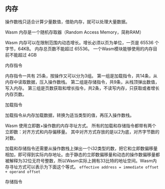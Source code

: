 ## 内存

操作数栈只适合计算少量数值，借助内存，就可以处理大量数据。

Wasm 内存是一个随机存取器（Random Access Memory，简称RAM）

Wasm 内存可以在限制范围内动态增长。增长必须以页为单位，一页是 65536 个字节，64KB。
内存总页数不能超过 65536。 一个Wasm模块能够使用的内存目前不能超过 4GB

内存指令

内存指令一共有 25条，按操作又可以分为3组。
第一组是加载指令，共14条，从内存中读取数据，压入操作数栈。
第二组是存储指令，共9条，从栈顶弹出数值，写入内存。
第三组是页数获取和增长指令，共2条，不读写内存，只获取或者增长内存页数。

加载指令

加载指令从内存加载数据，转换为适当类型的值，再压入操作数栈。

Wasm 使用立即数+操作数的内存寻址方式。
所有的加载和存储指令都带有两个立即数：对齐方式和内存偏移量。
其中对齐方式存放的是以2为底，对齐字节数的对数。

加载和存储指令还需要从操作数栈上弹出一个i32类型的数，把它和立即数偏移量相加，即可得到实际内存地址。由于静态的立即数偏移量和动态的操作数偏移量都被解释为32位无符号整数，所以Wasm实际上拥有33比特的地址空间。Wasm内存寻址方式可以表示为下面这个等式。
`effective address = immediate offset + operand offset`

存储指令

